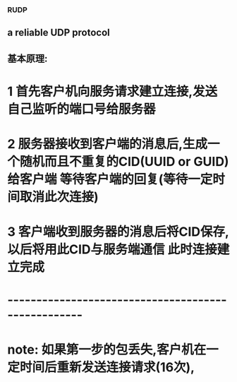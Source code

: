 ### RUDP
## a reliable UDP protocol

## 基本原理:
# 1 首先客户机向服务请求建立连接,发送自己监听的端口号给服务器
# 2 服务器接收到客户端的消息后,生成一个随机而且不重复的CID(UUID or GUID)给客户端 等待客户端的回复(等待一定时间取消此次连接)
# 3 客户端收到服务器的消息后将CID保存,以后将用此CID与服务端通信 此时连接建立完成 

# ---------------------------------------------------
# note: 如果第一步的包丢失,客户机在一定时间后重新发送连接请求(16次),
